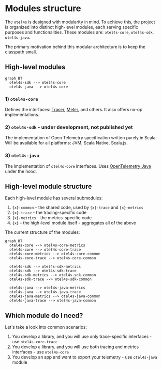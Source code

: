 # Modules structure

The `otel4s` is designed with modularity in mind. To achieve this, the project is organized 
into distinct high-level modules, each serving specific purposes and functionalities. 
These modules are: `otel4s-core`, `otel4s-sdk`, `otel4s-java`.

The primary motivation behind this modular architecture is to keep the classpath small. 

## High-level modules

```mermaid
graph BT
  otel4s-sdk --> otel4s-core
  otel4s-java --> otel4s-core
```

### 1) `otel4s-core`

Defines the interfaces: [Tracer][tracer-github],
[Meter][meter-github], and others. 
It also offers no-op implementations.

### 2) `otel4s-sdk` - under development, not published yet

The implementation of Open Telemetry specification written purely in Scala. 
Will be available for all platforms: JVM, Scala Native, Scala.js. 

### 3) `otel4s-java` 

The implementation of `otel4s-core` interfaces. Uses [OpenTelemetry Java][otel-java] under the hood.

## High-level module structure

Each high-level module has several submodules:  
1. `{x}-common` - the shared code, used by `{x}-trace` and `{x}-metrics`  
2. `{x}-trace` - the tracing-specific code  
3. `{x}-metrics` - the metrics-specific code  
4. `{x}` - the high-level module itself - aggregates all of the above  

The current structure of the modules:
```mermaid
graph BT
  otel4s-core --> otel4s-core-metrics
  otel4s-core --> otel4s-core-trace
  otel4s-core-metrics --> otel4s-core-common
  otel4s-core-trace --> otel4s-core-common

  otel4s-sdk --> otel4s-sdk-metrics
  otel4s-sdk --> otel4s-sdk-trace
  otel4s-sdk-metrics --> otel4s-sdk-common
  otel4s-sdk-trace --> otel4s-sdk-common

  otel4s-java --> otel4s-java-metrics
  otel4s-java --> otel4s-java-trace
  otel4s-java-metrics --> otel4s-java-common
  otel4s-java-trace --> otel4s-java-common
```

## Which module do I need?

Let's take a look into common scenarios:

1. You develop a library, and you will use only trace-specific interfaces - use `otel4s-core-trace`  
2. You develop a library, and you will use both tracing and metrics interfaces - use `otel4s-core`  
3. You develop an app and want to export your telemetry - use `otel4s-java` module  

[tracer-github]: https://github.com/typelevel/otel4s/blob/main/core/trace/src/main/scala/org/typelevel/otel4s/trace/Tracer.scala
[meter-github]: https://github.com/typelevel/otel4s/blob/main/core/metrics/src/main/scala/org/typelevel/otel4s/metrics/Meter.scala
[otel-java]: https://github.com/open-telemetry/opentelemetry-java
